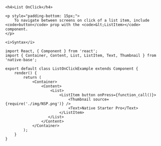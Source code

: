 <div class="section" id="listOnClick">

    <h4>List OnClick</h4>

    <p style="padding-bottom: 15px;">
        To navigate between screens on click of a list item, include <code>button</code> prop with the <code>&lt;ListItem></code> component.
    </p>

    <i>Syntax</i>

<pre class="line-numbers"><code class="language-jsx">import React, { Component } from 'react';
import { Container, Content, List, ListItem, Text, Thumbnail } from 'native-base';
​
export default class ListOnClickExample extends Component {
    render() {
        return (
            &lt;Container>
                &lt;Content>
                    &lt;List>
                        &lt;ListItem button onPress={function_call()}>
                            &lt;Thumbnail source={require('./img/NSP.png')} />
                            &lt;Text>Native Starter Pro&lt;/Text>
                        &lt;/ListItem>
                   &lt;/List>
                &lt;/Content>
            &lt;/Container>
        );
    }
}</code></pre><br />

</div>
